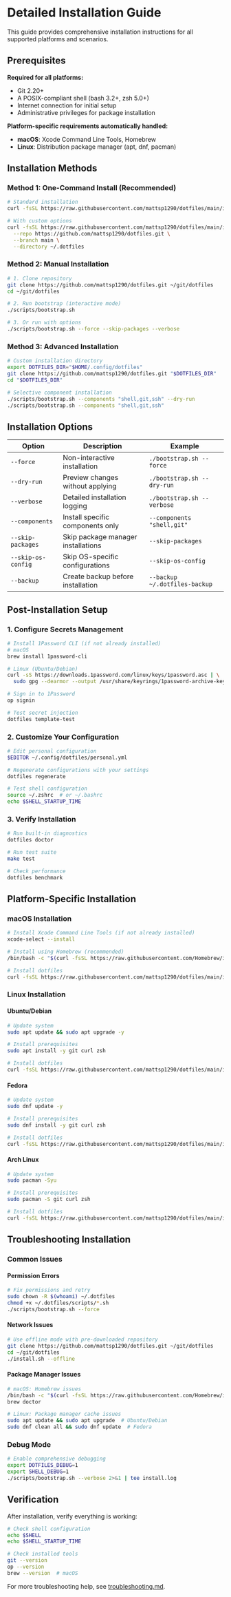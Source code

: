 # Detailed Installation Guide

This guide provides comprehensive installation instructions for all supported platforms and scenarios.

## Prerequisites

**Required for all platforms:**
- Git 2.20+
- A POSIX-compliant shell (bash 3.2+, zsh 5.0+)
- Internet connection for initial setup
- Administrative privileges for package installation

**Platform-specific requirements automatically handled:**
- **macOS**: Xcode Command Line Tools, Homebrew
- **Linux**: Distribution package manager (apt, dnf, pacman)

## Installation Methods

### Method 1: One-Command Install (Recommended)

```bash
# Standard installation
curl -fsSL https://raw.githubusercontent.com/mattsp1290/dotfiles/main/install.sh | bash

# With custom options
curl -fsSL https://raw.githubusercontent.com/mattsp1290/dotfiles/main/install.sh | bash -s -- \
  --repo https://github.com/mattsp1290/dotfiles.git \
  --branch main \
  --directory ~/.dotfiles
```

### Method 2: Manual Installation

```bash
# 1. Clone repository
git clone https://github.com/mattsp1290/dotfiles.git ~/git/dotfiles
cd ~/git/dotfiles

# 2. Run bootstrap (interactive mode)
./scripts/bootstrap.sh

# 3. Or run with options
./scripts/bootstrap.sh --force --skip-packages --verbose
```

### Method 3: Advanced Installation

```bash
# Custom installation directory
export DOTFILES_DIR="$HOME/.config/dotfiles"
git clone https://github.com/mattsp1290/dotfiles.git "$DOTFILES_DIR"
cd "$DOTFILES_DIR"

# Selective component installation
./scripts/bootstrap.sh --components "shell,git,ssh" --dry-run
./scripts/bootstrap.sh --components "shell,git,ssh"
```

## Installation Options

| Option | Description | Example |
|--------|-------------|---------|
| `--force` | Non-interactive installation | `./bootstrap.sh --force` |
| `--dry-run` | Preview changes without applying | `./bootstrap.sh --dry-run` |
| `--verbose` | Detailed installation logging | `./bootstrap.sh --verbose` |
| `--components` | Install specific components only | `--components "shell,git"` |
| `--skip-packages` | Skip package manager installations | `--skip-packages` |
| `--skip-os-config` | Skip OS-specific configurations | `--skip-os-config` |
| `--backup` | Create backup before installation | `--backup ~/.dotfiles-backup` |

## Post-Installation Setup

### 1. Configure Secrets Management

```bash
# Install 1Password CLI (if not already installed)
# macOS
brew install 1password-cli

# Linux (Ubuntu/Debian)
curl -sS https://downloads.1password.com/linux/keys/1password.asc | \
  sudo gpg --dearmor --output /usr/share/keyrings/1password-archive-keyring.gpg

# Sign in to 1Password
op signin

# Test secret injection
dotfiles template-test
```

### 2. Customize Your Configuration

```bash
# Edit personal configuration
$EDITOR ~/.config/dotfiles/personal.yml

# Regenerate configurations with your settings
dotfiles regenerate

# Test shell configuration
source ~/.zshrc  # or ~/.bashrc
echo $SHELL_STARTUP_TIME
```

### 3. Verify Installation

```bash
# Run built-in diagnostics
dotfiles doctor

# Run test suite
make test

# Check performance
dotfiles benchmark
```

## Platform-Specific Installation

### macOS Installation

```bash
# Install Xcode Command Line Tools (if not already installed)
xcode-select --install

# Install using Homebrew (recommended)
/bin/bash -c "$(curl -fsSL https://raw.githubusercontent.com/Homebrew/install/HEAD/install.sh)"

# Install dotfiles
curl -fsSL https://raw.githubusercontent.com/mattsp1290/dotfiles/main/install.sh | bash
```

### Linux Installation

#### Ubuntu/Debian
```bash
# Update system
sudo apt update && sudo apt upgrade -y

# Install prerequisites
sudo apt install -y git curl zsh

# Install dotfiles
curl -fsSL https://raw.githubusercontent.com/mattsp1290/dotfiles/main/install.sh | bash
```

#### Fedora
```bash
# Update system
sudo dnf update -y

# Install prerequisites
sudo dnf install -y git curl zsh

# Install dotfiles
curl -fsSL https://raw.githubusercontent.com/mattsp1290/dotfiles/main/install.sh | bash
```

#### Arch Linux
```bash
# Update system
sudo pacman -Syu

# Install prerequisites
sudo pacman -S git curl zsh

# Install dotfiles
curl -fsSL https://raw.githubusercontent.com/mattsp1290/dotfiles/main/install.sh | bash
```

## Troubleshooting Installation

### Common Issues

#### Permission Errors
```bash
# Fix permissions and retry
sudo chown -R $(whoami) ~/.dotfiles
chmod +x ~/.dotfiles/scripts/*.sh
./scripts/bootstrap.sh --force
```

#### Network Issues
```bash
# Use offline mode with pre-downloaded repository
git clone https://github.com/mattsp1290/dotfiles.git ~/git/dotfiles
cd ~/git/dotfiles
./install.sh --offline
```

#### Package Manager Issues
```bash
# macOS: Homebrew issues
/bin/bash -c "$(curl -fsSL https://raw.githubusercontent.com/Homebrew/install/HEAD/install.sh)"
brew doctor

# Linux: Package manager cache issues
sudo apt update && sudo apt upgrade  # Ubuntu/Debian
sudo dnf clean all && sudo dnf update  # Fedora
```

### Debug Mode

```bash
# Enable comprehensive debugging
export DOTFILES_DEBUG=1
export SHELL_DEBUG=1
./scripts/bootstrap.sh --verbose 2>&1 | tee install.log
```

## Verification

After installation, verify everything is working:

```bash
# Check shell configuration
echo $SHELL
echo $SHELL_STARTUP_TIME

# Check installed tools
git --version
op --version
brew --version  # macOS
```

For more troubleshooting help, see [troubleshooting.md](troubleshooting.md).